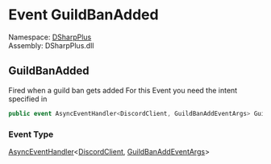 # Event GuildBanAdded

Namespace: [DSharpPlus](DSharpPlus.md)  
Assembly: DSharpPlus.dll

## <a id="DSharpPlus_DiscordShardedClient_GuildBanAdded"></a>GuildBanAdded

Fired when a guild ban gets added
For this Event you need the <xref href="DSharpPlus.DiscordIntents.GuildModeration" data-throw-if-not-resolved="false"></xref> intent specified in <xref href="DSharpPlus.DiscordConfiguration.Intents" data-throw-if-not-resolved="false"></xref>

```csharp
public event AsyncEventHandler<DiscordClient, GuildBanAddEventArgs> GuildBanAdded
```

### Event Type

[AsyncEventHandler](DSharpPlus.AsyncEvents.AsyncEventHandler\-2.md)<[DiscordClient](DSharpPlus.DiscordClient.md), [GuildBanAddEventArgs](DSharpPlus.EventArgs.GuildBanAddEventArgs.md)\>

